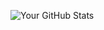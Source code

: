 ![Your GitHub Stats](https://github-readme-stats.vercel.app/api?username=Bdhf-Hdhfj&show_icons=true&theme=tokyonight)
